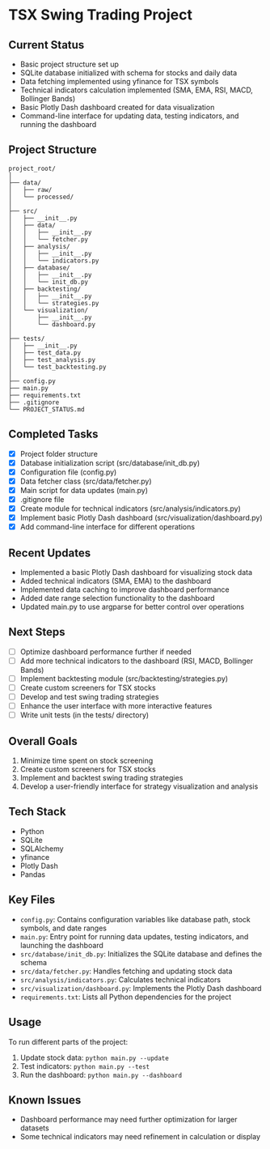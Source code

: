 # TSX Swing Trading Project

## Current Status
- Basic project structure set up
- SQLite database initialized with schema for stocks and daily data
- Data fetching implemented using yfinance for TSX symbols
- Technical indicators calculation implemented (SMA, EMA, RSI, MACD, Bollinger Bands)
- Basic Plotly Dash dashboard created for data visualization
- Command-line interface for updating data, testing indicators, and running the dashboard

## Project Structure
```
project_root/
│
├── data/
│   ├── raw/
│   └── processed/
│
├── src/
│   ├── __init__.py
│   ├── data/
│   │   ├── __init__.py
│   │   └── fetcher.py
│   ├── analysis/
│   │   ├── __init__.py
│   │   └── indicators.py
│   ├── database/
│   │   ├── __init__.py
│   │   └── init_db.py
│   ├── backtesting/
│   │   ├── __init__.py
│   │   └── strategies.py
│   └── visualization/
│       ├── __init__.py
│       └── dashboard.py
│
├── tests/
│   ├── __init__.py
│   ├── test_data.py
│   ├── test_analysis.py
│   └── test_backtesting.py
│
├── config.py
├── main.py
├── requirements.txt
├── .gitignore
└── PROJECT_STATUS.md
```

## Completed Tasks
- [x] Project folder structure
- [x] Database initialization script (src/database/init_db.py)
- [x] Configuration file (config.py)
- [x] Data fetcher class (src/data/fetcher.py)
- [x] Main script for data updates (main.py)
- [x] .gitignore file
- [x] Create module for technical indicators (src/analysis/indicators.py)
- [x] Implement basic Plotly Dash dashboard (src/visualization/dashboard.py)
- [x] Add command-line interface for different operations

## Recent Updates
- Implemented a basic Plotly Dash dashboard for visualizing stock data
- Added technical indicators (SMA, EMA) to the dashboard
- Implemented data caching to improve dashboard performance
- Added date range selection functionality to the dashboard
- Updated main.py to use argparse for better control over operations

## Next Steps
- [ ] Optimize dashboard performance further if needed
- [ ] Add more technical indicators to the dashboard (RSI, MACD, Bollinger Bands)
- [ ] Implement backtesting module (src/backtesting/strategies.py)
- [ ] Create custom screeners for TSX stocks
- [ ] Develop and test swing trading strategies
- [ ] Enhance the user interface with more interactive features
- [ ] Write unit tests (in the tests/ directory)

## Overall Goals
1. Minimize time spent on stock screening
2. Create custom screeners for TSX stocks
3. Implement and backtest swing trading strategies
4. Develop a user-friendly interface for strategy visualization and analysis

## Tech Stack
- Python
- SQLite
- SQLAlchemy
- yfinance
- Plotly Dash
- Pandas

## Key Files
- `config.py`: Contains configuration variables like database path, stock symbols, and date ranges
- `main.py`: Entry point for running data updates, testing indicators, and launching the dashboard
- `src/database/init_db.py`: Initializes the SQLite database and defines the schema
- `src/data/fetcher.py`: Handles fetching and updating stock data
- `src/analysis/indicators.py`: Calculates technical indicators
- `src/visualization/dashboard.py`: Implements the Plotly Dash dashboard
- `requirements.txt`: Lists all Python dependencies for the project

## Usage
To run different parts of the project:
1. Update stock data: `python main.py --update`
2. Test indicators: `python main.py --test`
3. Run the dashboard: `python main.py --dashboard`

## Known Issues
- Dashboard performance may need further optimization for larger datasets
- Some technical indicators may need refinement in calculation or display